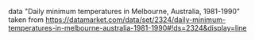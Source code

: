 data "Daily minimum temperatures in Melbourne, Australia, 1981-1990" taken from
https://datamarket.com/data/set/2324/daily-minimum-temperatures-in-melbourne-australia-1981-1990#!ds=2324&display=line